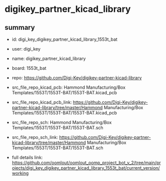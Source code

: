 # digikey_partner_kicad_library
 
## summary 
* id: digi_key_digikey_partner_kicad_library_1553t_bat
* user: digi_key
* name: digikey_partner_kicad_library
* board: 1553t_bat
* repo: https://github.com/Digi-Key/digikey-partner-kicad-library
* src_file_repo_kicad_pcb: Hammond Manufacturing/Box Templates/1553T/1553T-BAT/1553T-BAT.kicad_pcb
* src_file_repo_kicad_pcb_link: https://github.com/Digi-Key/digikey-partner-kicad-library/tree/master/Hammond Manufacturing/Box Templates/1553T/1553T-BAT/1553T-BAT.kicad_pcb


* src_file_repo_sch: Hammond Manufacturing/Box Templates/1553T/1553T-BAT/1553T-BAT.sch
* src_file_repo_sch_link: https://github.com/Digi-Key/digikey-partner-kicad-library/tree/master/Hammond Manufacturing/Box Templates/1553T/1553T-BAT/1553T-BAT.sch
* full details link: https://github.com/oomlout/oomlout_oomp_project_bot_v_2/tree/main/projects/digi_key_digikey_partner_kicad_library_1553t_bat/current_version/working  







